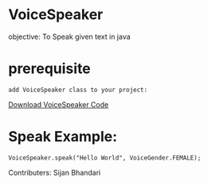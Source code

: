 #  VoiceSpeaker

objective: To Speak given text in java
# prerequisite
    add VoiceSpeaker class to your project:
   [Download VoiceSpeaker Code](https://github.com/sijanstu/VoiceSpeaker/files/8542805/VoiceSpeaker.txt)
# Speak Example: 
    VoiceSpeaker.speak("Hello World", VoiceGender.FEMALE);
    
   Contributers: Sijan Bhandari
